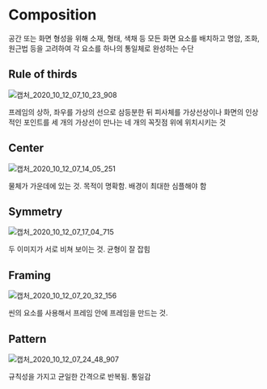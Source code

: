 # Composition
공간 또는 화면 형성을 위해 소재, 형태, 색채 등 모든 화면 요소를 배치하고 
명암, 조화, 원근법 등을 고려하여 각 요소를 하나의 통일체로 완성하는 수단

## Rule of thirds

![캡처_2020_10_12_07_10_23_908](https://user-images.githubusercontent.com/71207918/95691423-198a0e00-0c5a-11eb-8f2d-f0748c9235b1.png)

프레임의 상하, 좌우를 가상의 선으로 삼등분한 뒤 피사체를 가상선상이나 화면의 인상적인 포인트를 세 개의 가상선이 만나는 네 개의 꼭짓점 위에 위치시키는 것

## Center

![캡처_2020_10_12_07_14_05_251](https://user-images.githubusercontent.com/71207918/95691496-88fffd80-0c5a-11eb-84e6-34513d142d2d.png)

 물체가 가운데에 있는 것. 목적이 명확함. 배경이 최대한 심플해야 함
 
 ## Symmetry
 
 ![캡처_2020_10_12_07_17_04_715](https://user-images.githubusercontent.com/71207918/95691571-f14edf00-0c5a-11eb-87d3-a4503ba6e0bb.png)
 
 두 이미지가 서로 비쳐 보이는 것. 균형이 잘 잡힘
 
 ## Framing
 
 ![캡처_2020_10_12_07_20_32_156](https://user-images.githubusercontent.com/71207918/95691633-71754480-0c5b-11eb-806d-e541c0c53497.png)
 
 씬의 요소를 사용해서 프레임 안에 프레임을 만드는 것. 
 
 ## Pattern
 
 ![캡처_2020_10_12_07_24_48_907](https://user-images.githubusercontent.com/71207918/95691709-07a96a80-0c5c-11eb-9f29-008fe2cbb48a.png)
 
 규칙성을 가지고 균일한 간격으로 반복됨. 통일감 
